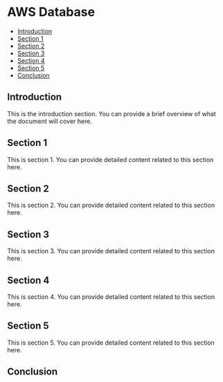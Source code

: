 # AWS Database

- [Introduction](#introduction)
- [Section 1](#section-1)
- [Section 2](#section-2)
- [Section 3](#section-3)
- [Section 4](#section-4)
- [Section 5](#section-5)
- [Conclusion](#conclusion)

## Introduction
This is the introduction section. You can provide a brief overview of what the document will cover here.

## Section 1
This is section 1. You can provide detailed content related to this section here.

## Section 2
This is section 2. You can provide detailed content related to this section here.

## Section 3
This is section 3. You can provide detailed content related to this section here.

## Section 4
This is section 4. You can provide detailed content related to this section here.

## Section 5
This is section 5. You can provide detailed content related to this section here.

## Conclusion
